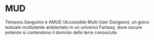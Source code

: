 # MUD
Tempora Sanguinis è AMUD (Accessible Multi User Dungeon), un gioco testuale multiutente ambientato in un universo Fantasy, dove oscure potenze si contendono il dominio delle terre conosciute.
